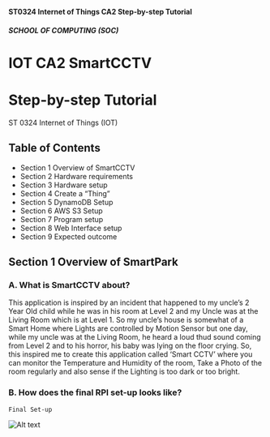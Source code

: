 **ST0324 Internet of Things CA2 Step-by-step Tutorial**

##### SCHOOL OF COMPUTING (SOC)

# IOT CA2 SmartCCTV

# Step-by-step Tutorial

ST 0324 Internet of Things (IOT)

## Table of Contents


- Section 1 Overview of SmartCCTV
- Section 2 Hardware requirements
- Section 3 Hardware setup
- Section 4 Create a “Thing”
- Section 5 DynamoDB Setup
- Section 6 AWS S3 Setup
- Section 7 Program setup
- Section 8 Web Interface setup
- Section 9 Expected outcome


## Section 1 Overview of SmartPark

### A. What is SmartCCTV about?

This application is inspired by an incident that happened to my uncle’s 2 Year Old child while he was in his room at Level 2 and my Uncle was at the Living Room which is at Level 1. So my uncle’s house is somewhat of a Smart Home where Lights are controlled by Motion Sensor but one day, while my uncle was at the Living Room, he heard a loud thud sound coming from Level 2 and to his horror, his baby was lying on the floor crying. So, this inspired me to create this application called ‘Smart CCTV’ where you can monitor the Temperature and Humidity of the room, Take a Photo of the room regularly and also sense if the Lighting is too dark or too bright.

### B. How does the final RPI set-up looks like?

```
Final Set-up
```

![Alt text](https://github.com/edee17/IOT_CA2/blob/master/README(IMAGES)/RPI_Setup.jpg "Optional title")
